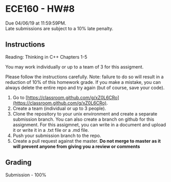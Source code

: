 # ECE160 - HW#8

Due 04/06/19 at 11:59:59PM.  
Late submissions are subject to a 10% late penalty.  

## Instructions

Reading: Thinking in C++ Chapters 1-5

You may work individually or up to a team of 3 for this assigment.

Please follow the instructions carefully. Note: failure to do so will result in a reduction of 10% of this homework grade. If you make a mistake, you can always delete the entire repo and try again (but of course, save your code).  
1. Go to [https://classroom.github.com/g/xZ0L6CRo](https://classroom.github.com/g/xZ0L6CRo).  
2. Create a team (individual or up to 3 people).  
3. Clone the repository to your unix environment and create a separate submission branch. You can also create a branch on github for this assignment. For this assigmnet, you can write in a document and upload it or write it in a .txt file or a .md file.
4. Push your submission branch to the repo.
5. Create a pull request against the master. **Do not merge to master as it will prevent anyone from giving you a review or comments**

## Grading

Submission - 100%
